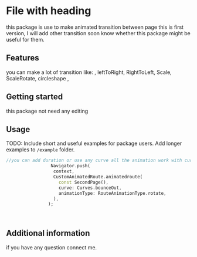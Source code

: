 <!--
This README describes the package. If you publish this package to pub.dev,
this README's contents appear on the landing page for your package.

For information about how to write a good package README, see the guide for
[writing package pages](https://dart.dev/guides/libraries/writing-package-pages).

For general information about developing packages, see the Dart guide for
[creating packages](https://dart.dev/guides/libraries/create-library-packages)
and the Flutter guide for
[developing packages and plugins](https://flutter.dev/developing-packages).
-->
# File with heading

this package is use to make animated transition between page this is first version,
 I will add other transition soon
know whether this package might be useful for them.

## Features

you can make a lot of transition like: ,
    leftToRight,
    RightToLeft,
    Scale,
    ScaleRotate,
    circleshape ,

## Getting started

this package not need any editing

## Usage

TODO: Include short and useful examples for package users. Add longer examples
to `/example` folder.

```dart
//you can add duration or use any curve all the animation work with curve
                 Navigator.push(
                  context,
                  CustomAnimatedRoute.animatedroute(
                    const SecondPage(),
                    curve: Curves.bounceOut,
                    animationType: RouteAnimationType.rotate,
                  ),
                );
                
              

```

## Additional information

if you have any question connect me.
